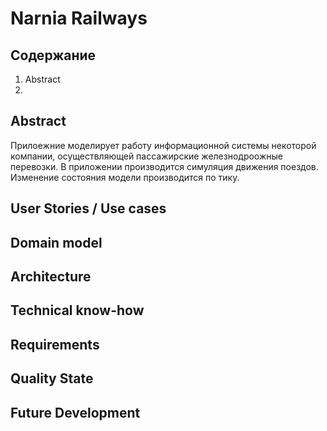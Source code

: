 

# Narnia Railways
## Содержание
1. Abstract
2. 


## Abstract
Прилоежние моделирует работу информационной системы некоторой компании, осуществляющей пассажирские железнодроожные перевозки.
В приложении производится симуляция движения поездов. Изменение состояния модели производится по тику.

## User Stories / Use cases

## Domain model

## Architecture

## Technical know-how

## Requirements

## Quality State

## Future Development